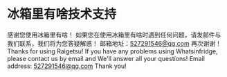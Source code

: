 # 冰箱里有啥技术支持
感谢您使用冰箱里有啥！
如果您在使用冰箱里有啥时遇到任何问题，请发邮件与我们联系，我们将为您答疑解惑！
邮箱地址：527291546@qq.com
再次谢谢！
Thanks for using Raigetsu!
If you have any problems using Whatsinfridge, please contact us by email and We'll answer all your questions!
Email address: 527291546@qq.com
Thank you!
